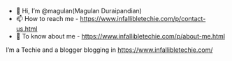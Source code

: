 - 👋 Hi, I’m @magulan(Magulan Duraipandian)
- 📫 How to reach me - https://www.infallibletechie.com/p/contact-us.html
- 👨 To know about me - https://www.infallibletechie.com/p/about-me.html

I’m a Techie and a blogger blogging in https://www.infallibletechie.com/
